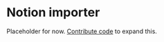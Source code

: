 # Notion importer

Placeholder for now. [Contribute code](https://www.focalboard.com/contribute/getting-started/) to expand this.

